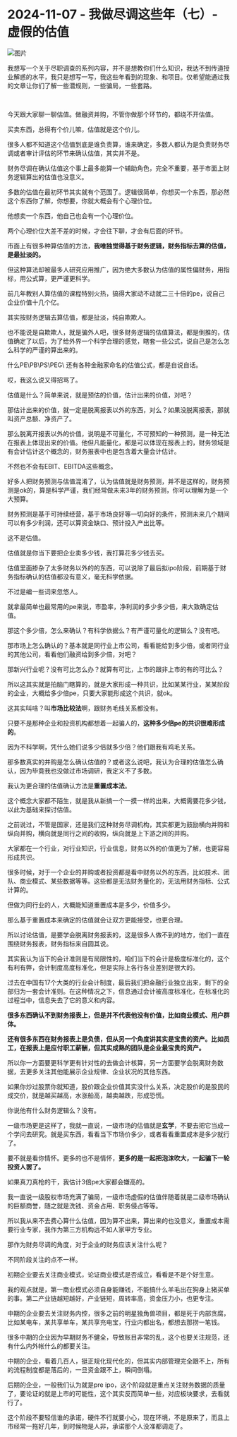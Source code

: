 # 2024-11-07 - 我做尽调这些年（七）-虚假的估值

![图片](https://mmbiz.qpic.cn/mmbiz_jpg/JTrAVGgvYRHAJibAyssmqMXo43u0yhcQxE3Lveic0bWr4sIPrP3KVVDdjMjkQLtJfGSNVnSiafQRskLxJauBQ5jVA/640?wx_fmt=jpeg&from=appmsg&tp=webp&wxfrom=5&wx_lazy=1)

我想写一个关于尽职调查的系列内容，并不是想教你们什么知识，我达不到传道授业解惑的水平，我只是想写一写，我这些年看到的现象、和项目。仅希望能通过我的文章让你们了解一些潜规则，一些骗局，一些套路。

 

今天跟大家聊一聊估值。做融资并购，不管你做那个环节的，都绕不开估值。

买卖东西，总得有个价儿嘛，估值就是这个价儿。

很多人都不知道这个估值到底是谁负责算，谁来确定，多数人都认为是负责财务尽调或者审计评估的环节来确认估值，其实并不是。

财务尽调在确认估值这个事上最多能算一个辅助角色，完全不重要，基于市面上财务逻辑算出的估值也没意义。

多数的估值在最初环节其实就有个范围了。逻辑很简单，你想买一个东西，那必然这个东西你了解，你想要，你就大概会有个心理价位。

他想卖一个东西，他自己也会有一个心理价位。

两个心理价位大差不差的时候，才会往下聊，才会有后面的环节。

市面上有很多种算估值的方法，**我唯独觉得基于财务逻辑，财务指标去算的估值，是最扯淡的。**

但这种算法却被最多人研究应用推广，因为绝大多数认为估值的属性偏财务，用指标，用公式算，更严谨更科学。

前几年教别人算估值的课程特别火热，搞得大家动不动就二三十倍的pe，说自己企业价值十几个亿。

其实按财务逻辑去算估值，都是扯淡，纯自欺欺人。

也不能说是自欺欺人，就是骗外人吧，很多财务逻辑的估值算法，都是倒推的，估值确定了以后，为了给外界一个科学合理的感觉，瞎套一些公式，说自己是怎么怎么科学的严谨的算出来的。

什么PE\PB\PS\PEG\ 还有各种金融家命名的估值公式，都是自说自话。

哎，我这么说又得招骂了。

估值是什么？简单来说，就是预估的价值，估计出来的价值，对吧？

那估计出来的价值，就一定是脱离报表以外的东西，对么？如果没脱离报表，那就叫资产总额、净资产了。

那么脱离开报表以外的价值，说明是不可量化，不可预知的一种预测，是一种无法在报表上体现出来的价值。他但凡能量化，都是可以体现在报表上的，财务领域是有会计估计这个概念的，财务报表中也是包含着大量会计估计。

不然也不会有EBIT、EBITDA这些概念。

好多人把财务预测与估值混淆了，认为估值就是财务预测，并不是这样的，财务预测是ok的，算是科学严谨，我们经常做未来3年的财务预测，你可以理解为是一个大预算。

财务预测是基于可持续经营，基于市场良好等一切向好的条件，预测未来几个期间可以有多少利润，还可以算资金缺口、预计投入产出比等。

这不是估值。

估值就是你当下要把企业卖多少钱，我打算花多少钱去买。

估值里面掺杂了太多财务以外的的东西，可以说除了最后拟ipo阶段，前期基于财务指标确认的估值都没有意义，毫无科学依据。

不过是编一些词来忽悠人。

就拿最简单也最常用的pe来说，市盈率，净利润的多少多少倍，来大致确定估值。

那这个多少倍，怎么来确认？有科学依据么？有严谨可量化的逻辑么？没有吧。

那市场上怎么确认的？基本就是同行业上市公司，看看能给到多少倍，或者同行业的其他公司，看看他们融资给到多少倍，对吧？

那新兴行业呢？没有可比怎么办？就算有可比，上市的跟非上市的有的可比么？

所以这其实就是拍脑门瞎算的，就是大家形成一种共识，比如某某行业，某某阶段的企业，大概给多少倍pe，只要大家能形成这个共识，就ok。

这其实叫啥？叫**市场比较法**啊，跟财务毛线关系都没有。

只要不是那种企业和投资机构都想着一起骗人的，**这种多少倍pe的共识很难形成的**。

因为不科学啊，凭什么她们说多少倍就多少倍？他们跟我有鸡毛关系。

那多数真实的并购是怎么确认估值的？或者这么说吧，我认为合理的估值怎么确认，因为毕竟我也没做过市场调研，我定义不了多数。

我认为更合理的估值确认方法是**重置成本法**。

这个概念大家都不陌生，就是我从新搞一个一摸一样的出来，大概需要花多少钱，以此为基础来探讨估值。

之前说过，不管是国家，还是我们这种财务尽调机构，其实都更为鼓励横向并购和纵向并购，横向就是同行之间的收购，纵向就是上下游之间的并购。

大家都在一个行业，对行业知识，行业信息，财务以外的价值更为了解，也更容易形成共识。

很多时候，对于一个企业的并购或者投资都是看中财务以外的东西，比如技术、团队、商业模式、某些数据等等。这些都是无法财务量化的，无法用财务指标、公式计算的。

但做为同行业的人，大概能知道重置成本是多少，价值多少。

那么基于重置成本来确定的估值就会让双方更能接受，也更合理。

所以讨论估值，是要学会脱离财务报表的，这是很多人做不到的地方，他们一直在围绕财务报表，财务指标来自圆其说。

其实我认为当下的会计准则是有局限性的，咱们当下的会计是极度标准化的，这个有利有弊，会计制度高度标准化，但是实际上各行各业差别是很大的。

过去在中国有17个大类的行业会计制度，最后我们把金融行业独立出来，剩下的全部归为一套会计准则。在这种情况之下，信息通过会计被高度标准化，在标准化的过程当中，信息失去了它的意义和内容。

**很多东西确认不到财务报表上，但是并不代表他没有价值，比如商业模式、用户群体。**

**还有很多东西在财务报表上是负债，但从另一个角度讲其实是宝贵的资产。比如员工，在报表上是应付职工薪酬，但其实成熟的团队是企业最宝贵的资产。**

所以你一方面要更科学更有针对性的去做会计核算，另一方面要学会脱离财务数据，去更多关注其他能展示企业规律、企业状况的其他东西。

如果你炒过股票你就知道，股价跟企业价值其实没什么关系，决定股价的是股民的成交价，就是越买越高，水涨船高，越卖越跌，形成恐慌。

你说他有什么财务逻辑么？没有。

一级市场更是这样了，我就一直说，一级市场的估值就是**玄学**，不要去把它当成一个学问去研究。就是买东西，看看当下市场价多少，或者看看重置成本是多少就行了。

要不就是看你情怀。更多的也不是情怀，**更多的是一起把泡沫吹大，一起骗下一轮投资人罢了。**

如果真刀真枪的干，我估计3倍pe大家都会嫌高的。

我一直说一级股权市场充满了骗局，一级市场虚假的估值伴随着就是二级市场确认的巨额商誉，随之就是洗钱、资金占用、职务侵占等等。

所以我从来不去费心算什么估值，因为算不出来，算出来的也没意义，重置成本需要行业专家，我作为第三方机构远不如人家甲方专业。

那作为财务尽调的角度，对于企业的财务应该关注什么呢？

不同阶段关注的点不一样。

初期企业要去关注商业模式，论证商业模式是否成立，看看是不是个好生意。

我的观点就是，第一商业模式必须自身能赚钱，不能搞什么羊毛出在狗身上猪买单的事。第二产业链越短越好，产业链短，周转率高，资金压力小，也更专注。

中期的企业要去关注财务内控，很多之前的明星独角兽项目，都是死于内部贪腐，比如某电车，某共享单车，某共享充电宝，行业内都出名，都想去那捞一笔钱。

很多中期的企业因为早期财务不健全，导致账目非常的乱，这个也要关注规范，还有什么内外帐什么的都要关注。

中期的企业，看着几百人，挺正规化现代化的，但其实内部管理完全跟不上，所有的流程制度都是落后的，一旦资金跟不上，瞬间倒塌。

后期的企业，一般我们认为就是pre ipo，这个阶段就是重点关注财务数据的质量了，要论证的就是上市的可能性，这个其实反而简单一些，对应板块要求，去看就行了。

这个阶段不要轻信谁的承诺，硬件不行就要小心，现在环境，不是原来了，而且上市经常一拖好几年，到时候物是人非，承诺那个人没准都调走了。